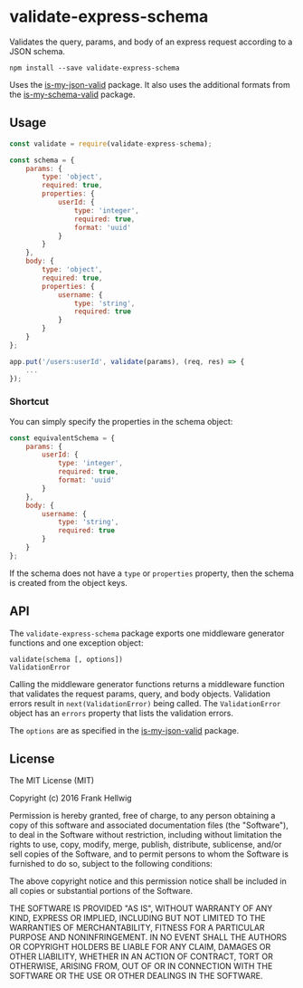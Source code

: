 # validate-express-schema

Validates the query, params, and body of an express request according to a JSON schema.

```
npm install --save validate-express-schema
```

Uses the [is-my-json-valid](https://github.com/mafintosh/is-my-json-valid) package. It also uses the additional formats from the [is-my-schema-valid](https://github.com/voronianski/is-my-schema-valid) package.

## Usage

```javascript
const validate = require(validate-express-schema);

const schema = {
    params: {
        type: 'object',
        required: true,
        properties: {
            userId: {
                type: 'integer',
                required: true,
                format: 'uuid'
            }
        }
    },
    body: {
        type: 'object',
        required: true,
        properties: {
            username: {
                type: 'string',
                required: true
            }
        }
    }
};

app.put('/users:userId', validate(params), (req, res) => {
    ...
});
```
### Shortcut

You can simply specify the properties in the schema object:

```javascript
const equivalentSchema = {
    params: {
        userId: {
            type: 'integer',
            required: true,
            format: 'uuid'
        }
    },
    body: {
        username: {
            type: 'string',
            required: true
        }
    }
};
```

If the schema does not have a `type` or `properties` property, then the schema is created from the object keys.

## API

The `validate-express-schema` package exports one middleware generator functions and one exception object:

    validate(schema [, options])
    ValidationError

Calling the middleware generator functions returns a middleware function that validates the request params, query, and body objects.
Validation errors result in `next(ValidationError)` being called.
The `ValidationError` object has an `errors` property that lists the validation errors.

The `options` are as specified in the [is-my-json-valid](https://github.com/mafintosh/is-my-json-valid) package.

## License

The MIT License (MIT)

Copyright (c) 2016 Frank Hellwig

Permission is hereby granted, free of charge, to any person obtaining a copy
of this software and associated documentation files (the "Software"), to deal
in the Software without restriction, including without limitation the rights
to use, copy, modify, merge, publish, distribute, sublicense, and/or sell
copies of the Software, and to permit persons to whom the Software is
furnished to do so, subject to the following conditions:

The above copyright notice and this permission notice shall be included in all
copies or substantial portions of the Software.

THE SOFTWARE IS PROVIDED "AS IS", WITHOUT WARRANTY OF ANY KIND, EXPRESS OR
IMPLIED, INCLUDING BUT NOT LIMITED TO THE WARRANTIES OF MERCHANTABILITY,
FITNESS FOR A PARTICULAR PURPOSE AND NONINFRINGEMENT. IN NO EVENT SHALL THE
AUTHORS OR COPYRIGHT HOLDERS BE LIABLE FOR ANY CLAIM, DAMAGES OR OTHER
LIABILITY, WHETHER IN AN ACTION OF CONTRACT, TORT OR OTHERWISE, ARISING FROM,
OUT OF OR IN CONNECTION WITH THE SOFTWARE OR THE USE OR OTHER DEALINGS IN THE
SOFTWARE.

